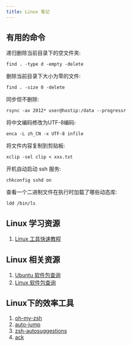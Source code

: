 ```yaml
---
title: Linux 笔记
---
```


## 有用的命令

递归删除当前目录下的空文件夹:

    find . -type d -empty -delete

删除当前目录下大小为零的文件:

    find . -size 0 -delete

同步但不删除:

    rsync -av 2012* user@hostip:/data --progressr

将中文编码修改为UTF-8编码:

    enca -L zh_CN -x UTF-8 infile

将文件内容复制到剪贴板:

    xclip -sel clip < xxx.txt

开机自动启动 ssh 服务:

    chkconfig sshd on

查看一个二进制文件在执行时加载了哪些动态库:

    ldd /bin/ls

## Linux 学习资源

1. [Linux 工具快速教程](http://linuxtools-rst.readthedocs.io/zh_CN/latest/)

## Linux 相关资源

1. [Ubuntu 软件包查询](http://packages.ubuntu.com/)
2. [Linux 软件包查询](https://pkgs.org/)

## Linux下的效率工具

1. [oh-my-zsh](https://github.com/robbyrussell/oh-my-zsh)
2. [auto-jump](https://github.com/wting/autojump)
3. [zsh-autosuggestions](https://github.com/zsh-users/zsh-autosuggestions)
4. [ack](https://beyondgrep.com/)
